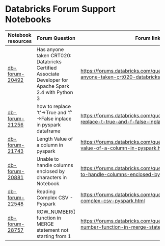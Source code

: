 # Databricks Forum Support Notebooks

| Notebook resources                 | Forum Question                                                                                       | Forum link                                                                                            |
|------------------------------------|------------------------------------------------------------------------------------------------------|-------------------------------------------------------------------------------------------------------|
| [db-forum-20492](./db-forum-20492) | Has anyone taken CRT020: Databricks Certified Associate Developer for Apache Spark 2.4 with Python 3 | https://forums.databricks.com/questions/20492/has-anyone-taken-crt020-databricks-certified-assoc.html |
| [db-forum-21256](./db-forum-21256) | how to replace 't'->True and 'f' ->False inplace in pyspark dataframe                                | https://forums.databricks.com/questions/21256/how-to-replace-t-true-and-f-false-inplace-in-pyspa.html |
| [db-forum-21743](./db-forum-21743) | Length Value of a column in pyspark                                                                  | https://forums.databricks.com/questions/21743/length-value-of-a-column-in-pyspark.html                |
| [db-forum-20881](./db-forum-20881) | Unable to handle columns enclosed by characters in Notebook                                          | https://forums.databricks.com/questions/20881/unable-to-handle-columns-enclosed-by-characters-in.html |
| [db-forum-22548](./db-forum-22548) | Reading Complex CSV - Pyspark | https://forums.databricks.com/questions/22548/reading-complex-csv-pyspark.html |
| [db-forum-28757](./db-forum-28757) | ROW_NUMBER() function in MERGE statement not starting from 1                                          | https://forums.databricks.com/questions/28757/row-number-function-in-merge-statement-not-startin.html |

